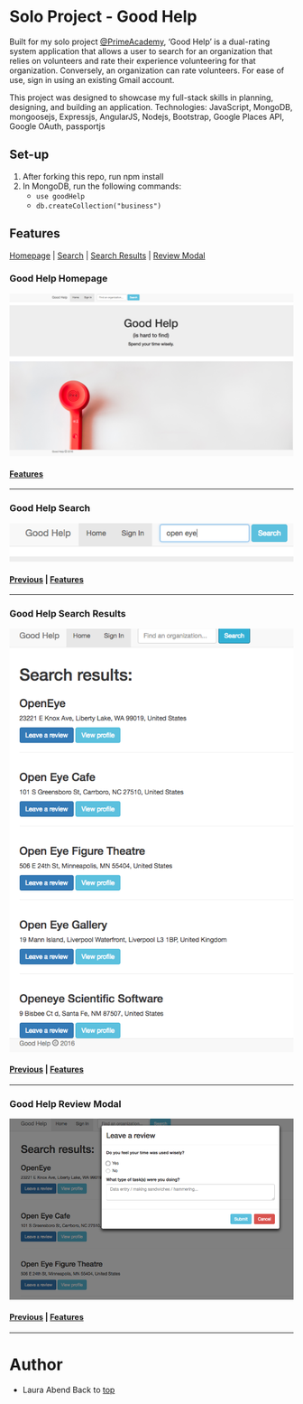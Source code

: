 # <a name="top">Solo Project - Good Help</a>
Built for my solo project [@PrimeAcademy](https://github.com/PrimeAcademy), ‘Good Help’ is a dual-rating system application that allows a user to search for
an organization that relies on volunteers and rate their experience volunteering
for that organization. Conversely, an organization can rate volunteers. For ease of use, sign in using an existing Gmail account.

This project was designed to showcase my full-stack skills in planning, designing, and building an application. Technologies: JavaScript, MongoDB, mongoosejs, Expressjs, AngularJS, Nodejs, Bootstrap, Google Places API, Google OAuth, passportjs

## Set-up
1. After forking this repo, run npm install
2. In MongoDB, run the following commands:
    - `use goodHelp`
    - `db.createCollection("business")`

## <a name="features">Features</a>
[Homepage](#homepage) | [Search](#search) | [Search Results](#results) | [Review Modal](#review)

### <a name="homepage">Good Help Homepage</a>
![Good Help](screenshots/homepage.png)
#### [Features](#features)
---

### <a name="search">Good Help Search</a>
![Good Help Search](screenshots/search.png)
#### [Previous](#homepage) | [Features](#features)
---

### <a name="results">Good Help Search Results</a>
![Good Help Search Results](screenshots/searchresults.png)
#### [Previous](#search) | [Features](#features)
---

### <a name="review">Good Help Review Modal</a>
![Good Help Review Modal](screenshots/reviewmodal.png)
#### [Previous](#results) | [Features](#features)
---

# Author
- Laura Abend
Back to [top](#top)
